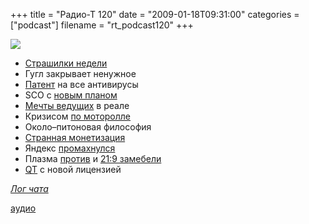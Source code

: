 +++
title = "Радио-Т 120"
date = "2009-01-18T09:31:00"
categories = ["podcast"]
filename = "rt_podcast120"
+++

![](https://radio-t.com/images/radio-t/rt120.jpg)


- [Страшилки недели](http://webplanet.ru/news/security/2009/01/16/conficker_botnet.html)
- Гугл закрывает ненужное
- [Патент](http://webplanet.ru/news/law/2009/01/15/comments/paternt_troll.html) на все антивирусы
- SCO с [новым планом](http://www.linux.org.ru/view-message.jsp?msgid=3403829)
- [Мечты ведущих](http://www.engadget.com/2009/01/13/more-details-on-d-links-upcoming-7-inch-sidestage-usb-monitor/) в реале
- Кризисом [по моторолле](http://business.compulenta.ru/395150/)
- Около–питоновая философия
- [Странная монетизация](http://www.readwriteweb.com/archives/twitter_may_have_business_model.php)
- Яндекс [промахнулся](http://webplanet.ru/news/service/2009/01/14/comments/yabanner.html)
- Плазма [против](http://www.engadget.com/2009/01/16/lcd-vs-plasma-in-2009/) и [21:9 за](http://hitech.tomsk.ru/hitech/11202-pervyjj-v-mire-televizor-s-sootnosheniem-storon.html)[мебели](http://mebeli-new.free.bg/)
- [QT](http://www.linux.org.ru/view-message.jsp?msgid=3410434) с новой лицензией

[_Лог чата_](/chat/logs/radio-t-120.html)

[аудио](http://cdn.radio-t.com/rt_podcast120.mp3)
<audio src="http://cdn.radio-t.com/rt_podcast120.mp3" preload="none"></audio>
